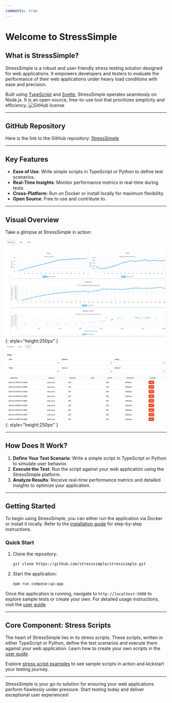 ```yaml
---
comments: true
---
```

# Welcome to StressSimple

## What is StressSimple?

StressSimple is a robust and user-friendly stress testing solution designed for web applications. It empowers developers and testers to evaluate the performance of their web applications under heavy load conditions with ease and precision.

Built using [TypeScript](http://typescriptlang.org/) and [Svelte](https://svelte.dev/), StressSimple operates seamlessly on Node.js. It is an open-source, free-to-use tool that prioritizes simplicity and efficiency. ![GitHub license](https://img.shields.io/github/license/StressSimple/StressSimple)

---
## GitHub Repository

Here is the link to the GitHub repository: [StressSimple](https://github.com/stresssimple/stresssimple)

---
## Key Features

- **Ease of Use**: Write simple scripts in TypeScript or Python to define test scenarios.
- **Real-Time Insights**: Monitor performance metrics in real-time during tests.
- **Cross-Platform**: Run on Docker or install locally for maximum flexibility.
- **Open Source**: Free to use and contribute to.

---

## Visual Overview

Take a glimpse at StressSimple in action:

![Test Overview](images/ScreenshotOverview.png){: style="height:250px" } ![Test Results](images/ScreenshotAudit.png){: style="height:250px" }

---

## How Does It Work?

1. **Define Your Test Scenario**: Write a simple script in TypeScript or Python to simulate user behavior.
2. **Execute the Test**: Run the script against your web application using the StressSimple platform.
3. **Analyze Results**: Receive real-time performance metrics and detailed insights to optimize your application.

---

## Getting Started

To begin using StressSimple, you can either run the application via Docker or install it locally. Refer to the [installation guide](installation.md) for step-by-step instructions.

### Quick Start

1. Clone the repository:
    ```bash
    git clone https://github.com/stresssimple/stresssimple.git
    ```
2. Start the application:
    ```bash
    npm run compose:up:app
    ```

Once the application is running, navigate to `http://localhost:5000` to explore sample tests or create your own. For detailed usage instructions, visit the [user guide](user-guide.md).

---

## Core Component: Stress Scripts

The heart of StressSimple lies in its stress scripts. These scripts, written in either TypeScript or Python, define the test scenarios and execute them against your web application. Learn how to create your own scripts in the [user guide](user-guide.md).

Explore [stress script examples](https://github.com/hananmil/StressSimple/tree/master/backend/templates/bootstrap) to see sample scripts in action and kickstart your testing journey.

---

StressSimple is your go-to solution for ensuring your web applications perform flawlessly under pressure. Start testing today and deliver exceptional user experiences!



